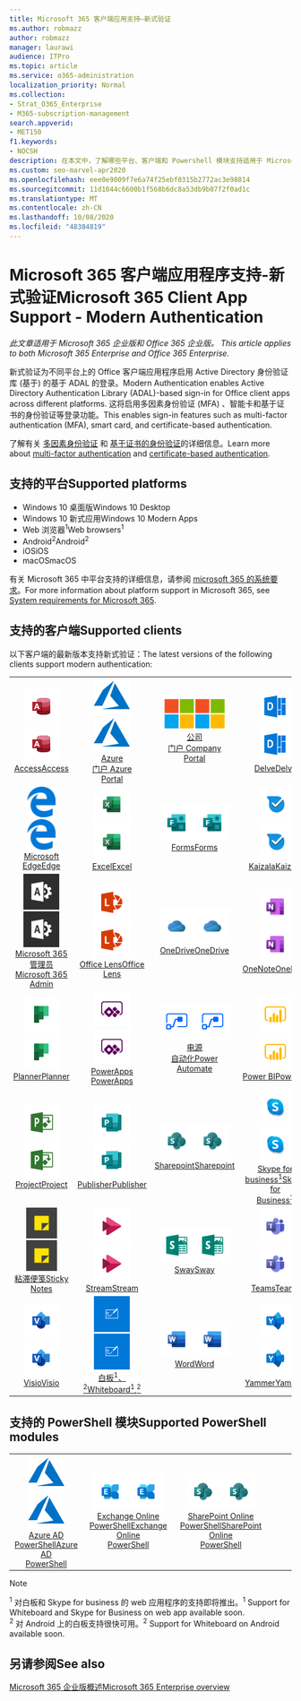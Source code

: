 ```yaml
---
title: Microsoft 365 客户端应用支持—新式验证
ms.author: robmazz
author: robmazz
manager: laurawi
audience: ITPro
ms.topic: article
ms.service: o365-administration
localization_priority: Normal
ms.collection:
- Strat_O365_Enterprise
- M365-subscription-management
search.appverid:
- MET150
f1.keywords:
- NOCSH
description: 在本文中，了解哪些平台、客户端和 Powershell 模块支持适用于 Microsoft 365 的新式验证。
ms.custom: seo-marvel-apr2020
ms.openlocfilehash: eee0e9009f7e6a74f25ebf0315b2772ac3e98814
ms.sourcegitcommit: 11d1044c6600b1f568b6dc8a53db9b07f2f0ad1c
ms.translationtype: MT
ms.contentlocale: zh-CN
ms.lasthandoff: 10/08/2020
ms.locfileid: "48384819"
---
```

# <a name="microsoft-365-client-app-support---modern-authentication"></a><span data-ttu-id="f9998-103">Microsoft 365 客户端应用程序支持-新式验证</span><span class="sxs-lookup"><span data-stu-id="f9998-103">Microsoft 365 Client App Support - Modern Authentication</span></span>

<span data-ttu-id="f9998-104">*此文章适用于 Microsoft 365 企业版和 Office 365 企业版。* </span><span class="sxs-lookup"><span data-stu-id="f9998-104">*This article applies to both Microsoft 365 Enterprise and Office 365 Enterprise.*</span></span>

<span data-ttu-id="f9998-105">新式验证为不同平台上的 Office 客户端应用程序启用 Active Directory 身份验证库 (基于) 的基于 ADAL 的登录。</span><span class="sxs-lookup"><span data-stu-id="f9998-105">Modern Authentication enables Active Directory Authentication Library (ADAL)-based sign-in for Office client apps across different platforms.</span></span> <span data-ttu-id="f9998-106">这将启用多因素身份验证 (MFA) 、智能卡和基于证书的身份验证等登录功能。</span><span class="sxs-lookup"><span data-stu-id="f9998-106">This enables sign-in features such as multi-factor authentication (MFA), smart card, and certificate-based authentication.</span></span>

<span data-ttu-id="f9998-107">了解有关 [多因素身份验证](https://docs.microsoft.com/azure/active-directory/authentication/multi-factor-authentication) 和 [基于证书的身份验证](https://docs.microsoft.com/azure/active-directory/active-directory-certificate-based-authentication-get-started)的详细信息。</span><span class="sxs-lookup"><span data-stu-id="f9998-107">Learn more about [multi-factor authentication](https://docs.microsoft.com/azure/active-directory/authentication/multi-factor-authentication) and [certificate-based authentication](https://docs.microsoft.com/azure/active-directory/active-directory-certificate-based-authentication-get-started).</span></span>

## <a name="supported-platforms"></a><span data-ttu-id="f9998-108">支持的平台</span><span class="sxs-lookup"><span data-stu-id="f9998-108">Supported platforms</span></span>

 - <span data-ttu-id="f9998-109">Windows 10 桌面版</span><span class="sxs-lookup"><span data-stu-id="f9998-109">Windows 10 Desktop</span></span>
 - <span data-ttu-id="f9998-110">Windows 10 新式应用</span><span class="sxs-lookup"><span data-stu-id="f9998-110">Windows 10 Modern Apps</span></span>
 - <span data-ttu-id="f9998-111">Web 浏览器<sup>1</sup></span><span class="sxs-lookup"><span data-stu-id="f9998-111">Web browsers<sup>1</sup></span></span>
 - <span data-ttu-id="f9998-112">Android<sup>2</sup></span><span class="sxs-lookup"><span data-stu-id="f9998-112">Android<sup>2</sup></span></span>
 - <span data-ttu-id="f9998-113">iOS</span><span class="sxs-lookup"><span data-stu-id="f9998-113">iOS</span></span>
 - <span data-ttu-id="f9998-114">macOS</span><span class="sxs-lookup"><span data-stu-id="f9998-114">macOS</span></span>

<span data-ttu-id="f9998-115">有关 Microsoft 365 中平台支持的详细信息，请参阅 [microsoft 365 的系统要求](https://www.microsoft.com/microsoft-365/microsoft-365-and-office-resources)。</span><span class="sxs-lookup"><span data-stu-id="f9998-115">For more information about platform support in Microsoft 365, see [System requirements for Microsoft 365](https://www.microsoft.com/microsoft-365/microsoft-365-and-office-resources).</span></span>

## <a name="supported-clients"></a><span data-ttu-id="f9998-116">支持的客户端</span><span class="sxs-lookup"><span data-stu-id="f9998-116">Supported clients</span></span>

<span data-ttu-id="f9998-117">以下客户端的最新版本支持新式验证：</span><span class="sxs-lookup"><span data-stu-id="f9998-117">The latest versions of the following clients support modern authentication:</span></span>

| | | | | | |
|:---:|:---:|:---:|:---:|:---:|:---:|
| <span data-ttu-id="f9998-118">![Access 图标](../media/o365-access-64x64.png)</span><span class="sxs-lookup"><span data-stu-id="f9998-118">![Access icon](../media/o365-access-64x64.png)</span></span> <br> [<span data-ttu-id="f9998-119">Access</span><span class="sxs-lookup"><span data-stu-id="f9998-119">Access</span></span>](https://products.office.com/access) | <span data-ttu-id="f9998-120">![Azure 图标](../media/o365-azure-64x64.png)</span><span class="sxs-lookup"><span data-stu-id="f9998-120">![Azure icon](../media/o365-azure-64x64.png)</span></span> <br> [<span data-ttu-id="f9998-121">Azure <br> 门户 </span><span class="sxs-lookup"><span data-stu-id="f9998-121">Azure <br> Portal </span></span>](https://azure.microsoft.com/features/azure-portal/) | <span data-ttu-id="f9998-122">![公司门户图标](../media/o365-microsoft-64x64.png)</span><span class="sxs-lookup"><span data-stu-id="f9998-122">![Company portal icon](../media/o365-microsoft-64x64.png)</span></span> <br> [<span data-ttu-id="f9998-123">公司 <br> 门户 </span><span class="sxs-lookup"><span data-stu-id="f9998-123">Company <br> Portal </span></span>](https://docs.microsoft.com/intune-user-help/sign-in-to-the-company-portal) | <span data-ttu-id="f9998-124">![Delve 图标](../media/o365-delve-64x64.png)</span><span class="sxs-lookup"><span data-stu-id="f9998-124">![Delve icon](../media/o365-delve-64x64.png)</span></span> <br> [<span data-ttu-id="f9998-125">Delve</span><span class="sxs-lookup"><span data-stu-id="f9998-125">Delve</span></span>](https://products.office.com/business/intelligent-search) | <span data-ttu-id="f9998-126">![Dynamics 365 图标](../media/o365-dynamics365-64x64.png)</span><span class="sxs-lookup"><span data-stu-id="f9998-126">![Dynamics 365 icon](../media/o365-dynamics365-64x64.png)</span></span> <br> [<span data-ttu-id="f9998-127">Dynamics 365</span><span class="sxs-lookup"><span data-stu-id="f9998-127">Dynamics 365</span></span>](https://dynamics.microsoft.com) 
| <span data-ttu-id="f9998-128">![边缘图标](../media/o365-edge-64x64.png)</span><span class="sxs-lookup"><span data-stu-id="f9998-128">![Edge icon](../media/o365-edge-64x64.png)</span></span> <br> [<span data-ttu-id="f9998-129">Microsoft Edge</span><span class="sxs-lookup"><span data-stu-id="f9998-129">Edge</span></span>](https://www.microsoft.com/windows/microsoft-edge) | <span data-ttu-id="f9998-130">![Excel 图标](../media/o365-excel-64x64.png)</span><span class="sxs-lookup"><span data-stu-id="f9998-130">![Excel icon](../media/o365-excel-64x64.png)</span></span> <br> [<span data-ttu-id="f9998-131">Excel</span><span class="sxs-lookup"><span data-stu-id="f9998-131">Excel</span></span>](https://products.office.com/excel) | <span data-ttu-id="f9998-132">![Forms 图标](../media/o365-forms-64x64.png)</span><span class="sxs-lookup"><span data-stu-id="f9998-132">![Forms icon](../media/o365-forms-64x64.png)</span></span> <br> [<span data-ttu-id="f9998-133">Forms</span><span class="sxs-lookup"><span data-stu-id="f9998-133">Forms</span></span>](https://flow.microsoft.com/connectors/shared_microsoftforms/microsoft-forms/) | <span data-ttu-id="f9998-134">![Kaizala 图标](../media/o365-kaizala-64x64.png)</span><span class="sxs-lookup"><span data-stu-id="f9998-134">![Kaizala icon](../media/o365-kaizala-64x64.png)</span></span> <br> [<span data-ttu-id="f9998-135">Kaizala</span><span class="sxs-lookup"><span data-stu-id="f9998-135">Kaizala</span></span>](https://products.office.com/en/business/microsoft-kaizala) | <span data-ttu-id="f9998-136">![Office.com 图标](../media/o365-office-64x64.png)</span><span class="sxs-lookup"><span data-stu-id="f9998-136">![Office.com icon](../media/o365-office-64x64.png)</span></span> <br> [<span data-ttu-id="f9998-137">Office.com</span><span class="sxs-lookup"><span data-stu-id="f9998-137">Office.com</span></span>](https://www.office.com/) 
| <span data-ttu-id="f9998-138">![Office 365 管理员图标](../media/o365-o365admin-64x64.png)</span><span class="sxs-lookup"><span data-stu-id="f9998-138">![Office 365 Admin icon](../media/o365-o365admin-64x64.png)</span></span> <br> [<span data-ttu-id="f9998-139">Microsoft 365 <br> 管理员</span><span class="sxs-lookup"><span data-stu-id="f9998-139">Microsoft 365 <br> Admin</span></span>](https://products.office.com/business/manage-office-365-admin-app) | <span data-ttu-id="f9998-140">![镜头图标](../media/o365-lens-64x64.png)</span><span class="sxs-lookup"><span data-stu-id="f9998-140">![Lens icon](../media/o365-lens-64x64.png)</span></span> <br> [<span data-ttu-id="f9998-141">Office Lens</span><span class="sxs-lookup"><span data-stu-id="f9998-141">Office Lens</span></span>](https://www.microsoft.com/p/office-lens/9wzdncrfj3t8?activetab=pivot%3Aoverviewtab) | <span data-ttu-id="f9998-142">![OneDrive for Business 图标](../media/o365-OneDrive-64x64.png)</span><span class="sxs-lookup"><span data-stu-id="f9998-142">![OneDrive for Business icon](../media/o365-OneDrive-64x64.png)</span></span> <br> [<span data-ttu-id="f9998-143">OneDrive</span><span class="sxs-lookup"><span data-stu-id="f9998-143">OneDrive</span></span>](https://products.office.com/onedrive-for-business/online-cloud-storage) |  <span data-ttu-id="f9998-144">![OneNote 图标](../media/o365-OneNote-64x64.png)</span><span class="sxs-lookup"><span data-stu-id="f9998-144">![OneNote icon](../media/o365-OneNote-64x64.png)</span></span> <br> [<span data-ttu-id="f9998-145">OneNote</span><span class="sxs-lookup"><span data-stu-id="f9998-145">OneNote</span></span>](https://products.office.com/onenote) | <span data-ttu-id="f9998-146">![Outlook 图标](../media/o365-outlook-64x64.png)</span><span class="sxs-lookup"><span data-stu-id="f9998-146">![Outlook icon](../media/o365-outlook-64x64.png)</span></span> <br> [<span data-ttu-id="f9998-147">Outlook</span><span class="sxs-lookup"><span data-stu-id="f9998-147">Outlook</span></span>](https://products.office.com/outlook) 
| <span data-ttu-id="f9998-148">![Planner 图标](../media/o365-planner-64x64.png)</span><span class="sxs-lookup"><span data-stu-id="f9998-148">![Planner icon](../media/o365-planner-64x64.png)</span></span> <br> [<span data-ttu-id="f9998-149">Planner</span><span class="sxs-lookup"><span data-stu-id="f9998-149">Planner</span></span>](https://products.office.com/business/task-management-software) | <span data-ttu-id="f9998-150">![PowerApps 图标](../media/o365-powerapps-64x64.png)</span><span class="sxs-lookup"><span data-stu-id="f9998-150">![PowerApps icon](../media/o365-powerapps-64x64.png)</span></span> <br> [<span data-ttu-id="f9998-151">PowerApps </span><span class="sxs-lookup"><span data-stu-id="f9998-151">PowerApps </span></span>](https://powerapps.microsoft.com) | <span data-ttu-id="f9998-152">![电源自动图标](../media/o365-flow-64x64.png)</span><span class="sxs-lookup"><span data-stu-id="f9998-152">![Power Automate icon](../media/o365-flow-64x64.png)</span></span> <br> [<span data-ttu-id="f9998-153">电源 <br> 自动化</span><span class="sxs-lookup"><span data-stu-id="f9998-153">Power <br> Automate</span></span>](https://flow.microsoft.com) | <span data-ttu-id="f9998-154">![PowerBI 图标](../media/o365-powerbi-64x64.png)</span><span class="sxs-lookup"><span data-stu-id="f9998-154">![PowerBI icon](../media/o365-powerbi-64x64.png)</span></span> <br> [<span data-ttu-id="f9998-155">Power BI</span><span class="sxs-lookup"><span data-stu-id="f9998-155">Power BI</span></span>](https://powerbi.microsoft.com)| <span data-ttu-id="f9998-156">![PowerPoint 图标](../media/o365-powerpoint-64x64.png)</span><span class="sxs-lookup"><span data-stu-id="f9998-156">![PowerPoint icon](../media/o365-powerpoint-64x64.png)</span></span> <br> [<span data-ttu-id="f9998-157">PowerPoint</span><span class="sxs-lookup"><span data-stu-id="f9998-157">PowerPoint</span></span>](https://products.office.com/powerpoint) 
| <span data-ttu-id="f9998-158">![Project 图标](../media/o365-project-64x64.png)</span><span class="sxs-lookup"><span data-stu-id="f9998-158">![Project icon](../media/o365-project-64x64.png)</span></span> <br> [<span data-ttu-id="f9998-159">Project</span><span class="sxs-lookup"><span data-stu-id="f9998-159">Project</span></span>](https://products.office.com/project) | <span data-ttu-id="f9998-160">![Publisher 图标](../media/o365-publisher-64x64.png)</span><span class="sxs-lookup"><span data-stu-id="f9998-160">![Publisher icon](../media/o365-publisher-64x64.png)</span></span> <br> [<span data-ttu-id="f9998-161">Publisher</span><span class="sxs-lookup"><span data-stu-id="f9998-161">Publisher</span></span>](https://products.office.com/publisher) | <span data-ttu-id="f9998-162">![SharePoint 图标](../media/o365-sharepoint-64x64.png)</span><span class="sxs-lookup"><span data-stu-id="f9998-162">![SharePoint icon](../media/o365-sharepoint-64x64.png)</span></span> <br> [<span data-ttu-id="f9998-163">Sharepoint</span><span class="sxs-lookup"><span data-stu-id="f9998-163">Sharepoint</span></span>](https://products.office.com/sharepoint) | <span data-ttu-id="f9998-164">![Skype for Business 图标](../media/o365-skypeforbusiness-64x64.png)</span><span class="sxs-lookup"><span data-stu-id="f9998-164">![Skype for Business icon](../media/o365-skypeforbusiness-64x64.png)</span></span> <br> [<span data-ttu-id="f9998-165">Skype for <br> business<sup>1</sup></span><span class="sxs-lookup"><span data-stu-id="f9998-165">Skype for <br> Business<sup>1</sup></span></span>](https://www.skype.com/business/) | <span data-ttu-id="f9998-166">![StaffHub 图标](../media/o365-staffhub-64x64.png)</span><span class="sxs-lookup"><span data-stu-id="f9998-166">![StaffHub icon](../media/o365-staffhub-64x64.png)</span></span> <br> [<span data-ttu-id="f9998-167">StaffHub</span><span class="sxs-lookup"><span data-stu-id="f9998-167">StaffHub</span></span>](https://products.office.com/microsoft-staffhub/staff-scheduling-software)
| <span data-ttu-id="f9998-168">![粘滞便笺图标](../media/o365-stickynotes-64x64.png)</span><span class="sxs-lookup"><span data-stu-id="f9998-168">![Sticky Notes icon](../media/o365-stickynotes-64x64.png)</span></span> <br> [<span data-ttu-id="f9998-169">粘滞便笺</span><span class="sxs-lookup"><span data-stu-id="f9998-169">Sticky Notes</span></span>](https://www.microsoft.com/p/microsoft-sticky-notes/9nblggh4qghw) | <span data-ttu-id="f9998-170">![Stream 图标](../media/o365-stream-64x64.png)</span><span class="sxs-lookup"><span data-stu-id="f9998-170">![Stream icon](../media/o365-stream-64x64.png)</span></span> <br> [<span data-ttu-id="f9998-171">Stream</span><span class="sxs-lookup"><span data-stu-id="f9998-171">Stream</span></span>](https://stream.microsoft.com) | <span data-ttu-id="f9998-172">![Sway 图标](../media/o365-sway-64x64.png)</span><span class="sxs-lookup"><span data-stu-id="f9998-172">![Sway icon](../media/o365-sway-64x64.png)</span></span> <br> [<span data-ttu-id="f9998-173">Sway</span><span class="sxs-lookup"><span data-stu-id="f9998-173">Sway</span></span>](https://sway.com) | <span data-ttu-id="f9998-174">![Teams 图标](../media/o365-teams-64x64.png)</span><span class="sxs-lookup"><span data-stu-id="f9998-174">![Teams icon](../media/o365-teams-64x64.png)</span></span> <br> [<span data-ttu-id="f9998-175">Teams</span><span class="sxs-lookup"><span data-stu-id="f9998-175">Teams</span></span>](https://products.office.com/microsoft-teams/group-chat-software) | <span data-ttu-id="f9998-176">![To Do 图标](../media/o365-todo-64x64.png)</span><span class="sxs-lookup"><span data-stu-id="f9998-176">![To Do icon](../media/o365-todo-64x64.png)</span></span> <br> [<span data-ttu-id="f9998-177">待办事项</span><span class="sxs-lookup"><span data-stu-id="f9998-177">To Do</span></span>](https://todo.microsoft.com) 
| <span data-ttu-id="f9998-178">![Visio 图标](../media/o365-visio-64x64.png)</span><span class="sxs-lookup"><span data-stu-id="f9998-178">![Visio icon](../media/o365-visio-64x64.png)</span></span> <br> [<span data-ttu-id="f9998-179">Visio</span><span class="sxs-lookup"><span data-stu-id="f9998-179">Visio</span></span>](https://products.office.com/visio/flowchart-software) | <span data-ttu-id="f9998-180">![Whiteboard 图标](../media/o365-whiteboard-64x64.png)</span><span class="sxs-lookup"><span data-stu-id="f9998-180">![Whiteboard icon](../media/o365-whiteboard-64x64.png)</span></span> <br> [<span data-ttu-id="f9998-181">白板<sup>1</sup>、<sup>2</sup></span><span class="sxs-lookup"><span data-stu-id="f9998-181">Whiteboard<sup>1</sup>,<sup>2</sup></span></span>](https://whiteboard.microsoft.com/) | <span data-ttu-id="f9998-182">![Word 图标](../media/o365-word-64x64.png)</span><span class="sxs-lookup"><span data-stu-id="f9998-182">![Word icon](../media/o365-word-64x64.png)</span></span> <br> [<span data-ttu-id="f9998-183">Word</span><span class="sxs-lookup"><span data-stu-id="f9998-183">Word</span></span>](https://products.office.com/word) | <span data-ttu-id="f9998-184">![Yammer 图标](../media/o365-yammer-64x64.png)</span><span class="sxs-lookup"><span data-stu-id="f9998-184">![Yammer icon](../media/o365-yammer-64x64.png)</span></span> <br> [<span data-ttu-id="f9998-185">Yammer</span><span class="sxs-lookup"><span data-stu-id="f9998-185">Yammer</span></span>](https://products.office.com/yammer/yammer-overview) | <span data-ttu-id="f9998-186">![Yammer 图标](../media/o365-yammer-64x64.png)</span><span class="sxs-lookup"><span data-stu-id="f9998-186">![Yammer icon](../media/o365-yammer-64x64.png)</span></span> <br> [<span data-ttu-id="f9998-187">Yammer <br> 通知程序</span><span class="sxs-lookup"><span data-stu-id="f9998-187">Yammer <br> Notifier</span></span>](https://products.office.com/yammer/yammer-overview) |  |

## <a name="supported-powershell-modules"></a><span data-ttu-id="f9998-188">支持的 PowerShell 模块</span><span class="sxs-lookup"><span data-stu-id="f9998-188">Supported PowerShell modules</span></span>

| | | | | | |
|:---:|:---:|:---:|:---:|:---:|:---:|
| <span data-ttu-id="f9998-189">![Azure 图标](../media/o365-azure-64x64.png)</span><span class="sxs-lookup"><span data-stu-id="f9998-189">![Azure icon](../media/o365-azure-64x64.png)</span></span> <br> [<span data-ttu-id="f9998-190">Azure AD <br> PowerShell</span><span class="sxs-lookup"><span data-stu-id="f9998-190">Azure AD <br> PowerShell</span></span>](https://docs.microsoft.com/powershell/azure/active-directory/overview?view=azureadps-2.0) | <span data-ttu-id="f9998-191">![Exchange 图标](../media/o365-exchange-64x64.png)</span><span class="sxs-lookup"><span data-stu-id="f9998-191">![Exchange icon](../media/o365-exchange-64x64.png)</span></span> <br> [<span data-ttu-id="f9998-192">Exchange Online <br> PowerShell</span><span class="sxs-lookup"><span data-stu-id="f9998-192">Exchange Online <br> PowerShell</span></span>](https://docs.microsoft.com/powershell/exchange/exchange-online-powershell) | <span data-ttu-id="f9998-193">![SharePoint 图标](../media/o365-sharepoint-64x64.png)</span><span class="sxs-lookup"><span data-stu-id="f9998-193">![SharePoint icon](../media/o365-sharepoint-64x64.png)</span></span> <br> [<span data-ttu-id="f9998-194">SharePoint Online <br> PowerShell</span><span class="sxs-lookup"><span data-stu-id="f9998-194">SharePoint Online <br> PowerShell</span></span>](https://docs.microsoft.com/powershell/sharepoint/sharepoint-online/connect-sharepoint-online)

> [!NOTE]
> <span data-ttu-id="f9998-195"><sup>1</sup> 对白板和 Skype for business 的 web 应用程序的支持即将推出。</span><span class="sxs-lookup"><span data-stu-id="f9998-195"><sup>1</sup> Support for Whiteboard and Skype for Business on web app available soon.</span></span> <br>
> <span data-ttu-id="f9998-196"><sup>2</sup> 对 Android 上的白板支持很快可用。</span><span class="sxs-lookup"><span data-stu-id="f9998-196"><sup>2</sup> Support for Whiteboard on Android available soon.</span></span>

## <a name="see-also"></a><span data-ttu-id="f9998-197">另请参阅</span><span class="sxs-lookup"><span data-stu-id="f9998-197">See also</span></span>

[<span data-ttu-id="f9998-198">Microsoft 365 企业版概述</span><span class="sxs-lookup"><span data-stu-id="f9998-198">Microsoft 365 Enterprise overview</span></span>](microsoft-365-overview.md)
